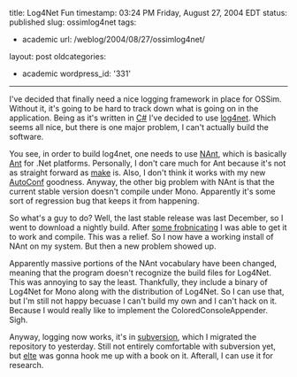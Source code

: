 title: Log4Net Fun
timestamp: 03:24 PM Friday, August 27, 2004 EDT
status: published
slug: ossimlog4net
tags:
- academic
url: /weblog/2004/08/27/ossimlog4net/

layout: post
oldcategories:
- academic
wordpress_id: '331'

---

I've decided that finally need a nice logging framework in place for OSSim.
Without it, it's going to be hard to track down what is going on in the
application.  Being as it's written in [C#](http://mono-project.com/)
I've decided to use [log4net](http://logging.apache.org/log4net/).
Which seems all nice, but there is one major problem, I can't actually build
the software.






You see, in order to build log4net, one needs to use [NAnt](http://nant.sourceforge.net/), which is basically [Ant](http://ant.apache.org/)
for .Net platforms.  Personally, I don't care much for Ant because it's not
as straight forward as [make](http://www.gnu.org/software/make/)
is.  Also, I don't think it works with my new [AutoConf](/weblog/academic/ossimAutoconf.xml) goodness.  Anyway, the other big problem with NAnt is
that the current stable version doesn't compile under Mono.  Apparently it's
some sort of regression bug that keeps it from happening.






So what's a guy to do?  Well, the last stable release was last December, so
I went to download a nightly build. After [some frobnicating](http://sourceforge.net/tracker/?func=detail&aid=1017700&group_id=31650&atid=402868)
I was able to get it to work and compile.  This was a relief.  So I now have
a working install of NAnt on my system.  But then a new problem showed up.






Apparently massive portions of the NAnt vocabulary have been changed, meaning
that the program doesn't recognize the build files for Log4Net.  This was
annoying to say the least.  Thankfully, they include a binary of Log4Net for
Mono along with the distribution of Log4Net.  So I can use that, but I'm still
not happy becuase I can't build my own and I can't hack on it.  Because I
would really like to implement the ColoredConsoleAppender.  Sigh.






Anyway, logging now works, it's in [subversion](http://subversion.tigris.org/), which I migrated the repository to yesterday.  Still not entirely
comfortable with subversion yet, but
[elte](http://kenneths.org/flog/) was gonna hook me up with a book
on it.  Afterall, I can use it for research.

